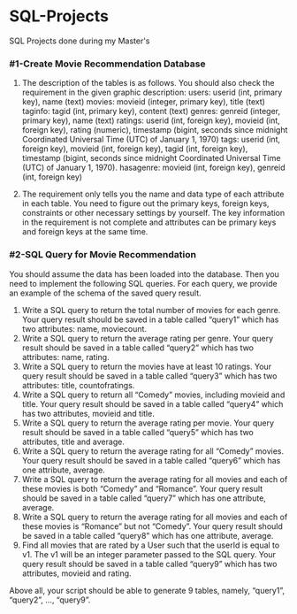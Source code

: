# SQL-Projects
SQL Projects done during my Master's

### **#1-Create Movie Recommendation Database**
1. The description of the tables is as follows. You should also check the requirement in the given graphic description:
users: userid (int, primary key), name (text)
movies: movieid (integer, primary key), title (text)
taginfo: tagid (int, primary key), content (text)
genres: genreid (integer, primary key), name (text)
ratings: userid (int, foreign key), movieid (int, foreign key), rating (numeric), timestamp (bigint, seconds since midnight Coordinated Universal Time (UTC) of January 1, 1970)
tags: userid (int, foreign key), movieid (int, foreign key), tagid (int, foreign key), timestamp (bigint, seconds since midnight Coordinated Universal Time (UTC) of January 1, 1970).
hasagenre: movieid (int, foreign key), genreid (int, foreign key)

2. The requirement only tells you the name and data type of each attribute in each table. You need to figure out the primary keys, foreign keys, constraints or other necessary settings by yourself. The key information in the requirement is not complete and attributes can be primary keys and foreign keys at the same time.

### **#2-SQL Query for Movie Recommendation**

You should assume the data has been loaded into the database. Then you need to implement the following SQL queries. For each query, we provide an example of the schema of the saved query result.

1. Write a SQL query to return the total number of movies for each genre. Your query result should be saved in a table called “query1” which has two attributes: name, moviecount.
2. Write a SQL query to return the average rating per genre. Your query result should be saved in a table called “query2” which has two attributes: name, rating.
3. Write a SQL query to return the movies have at least 10 ratings. Your query result should be saved in a table called “query3” which has two attributes: title, countofratings.
4. Write a SQL query to return all “Comedy” movies, including movieid and title. Your query result should be saved in a table called “query4” which has two attributes, movieid and title.
5. Write a SQL query to return the average rating per movie. Your query result should be saved in a table called “query5” which has two attributes, title and average.
6. Write a SQL query to return the average rating for all “Comedy” movies. Your query result should be saved in a table called “query6” which has one attribute, average.
7. Write a SQL query to return the average rating for all movies and each of these movies is both “Comedy” and “Romance”. Your query result should be saved in a table called “query7” which has one attribute, average.
8. Write a SQL query to return the average rating for all movies and each of these movies is “Romance” but not “Comedy”. Your query result should be saved in a table called “query8” which has one attribute, average.
9. Find all movies that are rated by a User such that the userId is equal to v1. The v1 will be an integer parameter passed to the SQL query. Your query result should be saved in a table called “query9” which has two attributes, movieid and rating.

Above all, your script should be able to generate 9 tables, namely, “query1”, “query2”, …, “query9”.

